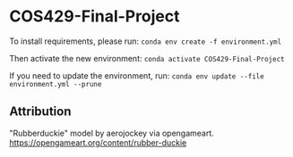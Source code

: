 # COS429-Final-Project
 
To install requirements, please run:
```conda env create -f environment.yml```

Then activate the new environment:
```conda activate COS429-Final-Project```

If you need to update the environment, run:
```conda env update --file environment.yml --prune```

## Attribution
"Rubberduckie" model by aerojockey via opengameart.
https://opengameart.org/content/rubber-duckie
